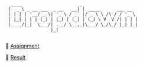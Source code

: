 ````
  ____                      _                     
 |  _ \ _ __ ___  _ __   __| | _____      ___ __  
 | | | | '__/ _ \| '_ \ / _` |/ _ \ \ /\ / / '_ \ 
 | |_| | | | (_) | |_) | (_| | (_) \ V  V /| | | |
 |____/|_|  \___/| .__/ \__,_|\___/ \_/\_/ |_| |_|
                 |_|                              
                               
````

🎯 [Assignment](https://github.com/emesefedev/dropdown-js) 

🐙 [Result](https://emesefedev.github.io/dropdown-js/)